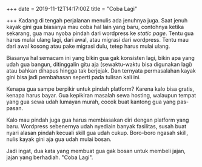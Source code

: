 +++
date = 2019-11-12T14:17:00Z
title = "Coba Lagi"

+++
Kadang di tengah perjalanan menulis ada jenuhnya juga. Saat jenuh kayak gini gua biasanya mau coba hal lain yang baru, contohnya ketika sekarang,<!--more--> gua mau nyoba pindah dari wordpress ke _static page_. Tentu gua harus mulai ulang lagi, dari awal, atau migrasi dari wordpress. Tentu mau dari awal kosong atau pake migrasi dulu, tetep harus mulai ulang.

Biasanya hal semacam ini yang bikin gua gak konsisten lagi, bikin apa yang udah gua bangun, ditinggalin gitu aja (sewaktu-waktu bisa digunakan lagi) atau bahkan dihapus hingga tak berjejak. Dan ternyata permasalahan kayak gini bisa jadi pembahasan seperti pada tulisan kali ini.

Kenapa gua sampe berpikir untuk pindah platform? Karena kalo bisa gratis, kenapa harus bayar. Gua kepikiran masalah sewa hosting, walaupun tempat yang gua sewa udah lumayan murah, cocok buat kantong gua yang pas-pasan.

Kalo mau pindah juga gua harus membiasakan diri dengan platform yang baru. Wordpress sebenernya udah nyediain banyak fasilitas, susah buat nyari alasan pindah kecuali skill gua udah cukup. Boro-boro ngasah skill, nulis kayak gini aja gua udah mulai bosan.

Jadi ingat, dua kata yang membuat gua gak bosan untuk membeli jajan, jajan yang berhadiah. "Coba Lagi".